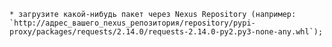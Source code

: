     * загрузите какой-нибудь пакет через Nexus Repository (например: `http://адрес_вашего_nexus_репозитория/repository/pypi-proxy/packages/requests/2.14.0/requests-2.14.0-py2.py3-none-any.whl`);